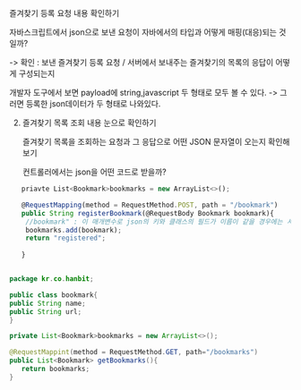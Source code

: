 
즐겨찾기 등록 요청 내용 확인하기

자바스크립트에서 json으로 보낸 요청이 자바에서의 타입과 어떻게 매핑(대응)되는 것일까?

-> 확인 : 보낸 즐겨찾기 등록 요청 / 서버에서 보내주는 즐겨찾기의 목록의 응답이 어떻게 구성되는지

 개발자 도구에서 보면 payload에 string,javascript 두 형태로 모두 볼 수 있다.
-> 그러면 등록한 json데이터가 두 형태로 나와있다.


2. 즐겨찾기 목록 조회 내용 눈으로 확인하기

   즐겨찾기 목록을 조회하는 요청과 그 응답으로 어떤 JSON 문자열이 오는지 확인해보기

   컨트롤러에서는 json을 어떤 코드로 받을까?




```javascript
   priavte List<Bookmark>bookmarks = new ArrayList<>();

   @RequestMapping(method = RequestMethod.POST, path = "/bookmark")
   public String registerBookmark(@RequestBody Bookmark bookmark){
    //bookmark" : 이 매개변수로 json의 키와 클래스의 필드가 이름이 같을 경우에는 서로 매핑됨 이후 자바 코드 내에서 처리
    bookmarks.add(bookmark);
    return "registered";
    
   }
```



   ```java

package kr.co.hanbit;

public class bookmark{
  public String name;
  public String url;
}

   private List<Bookmark>bookmarks = new ArrayList<>();

   @RequestMappint(method = RequestMethod.GET, path="/bookmarks")
   public List<Bookmark> getBookmarks(){
      return bookmarks;
   }


 ```


   
